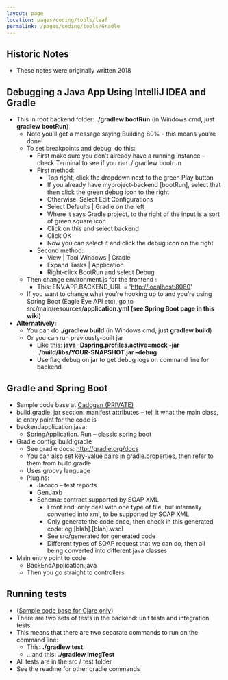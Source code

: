 ```yaml
---
layout: page
location: pages/coding/tools/leaf
permalink: /pages/coding/tools/Gradle
---
```

## Historic Notes

  - These notes were originally written 2018

## Debugging a Java App Using IntelliJ IDEA and Gradle

  - This in root backend folder: **./gradlew bootRun** (in Windows cmd,
    just **gradlew bootRun**)
      - Note you’ll get a message saying Building 80% - this means
        you’re done\!
      - To set breakpoints and debug, do this:
          - First make sure you don’t already have a running instance –
            check Terminal to see if you ran ./ gradlew bootrun
          - First method:
              - Top right, click the dropdown next to the green Play
                button
              - If you already have myproject-backend \[bootRun\], select that
                then click the green debug icon to the right
              - Otherwise: Select Edit Configurations
              - Select Defaults | Gradle on the left
              - Where it says Gradle project, to the right of the input
                is a sort of green square icon
              - Click on this and select backend
              - Click OK
              - Now you can select it and click the debug icon on the
                right
          - Second method:
              - View | Tool Windows | Gradle
              - Expand Tasks | Application
              - Right-click BootRun and select Debug
      - Then change environment.js for the frontend :
          - This: ENV.APP.BACKEND\_URL =
            '[<span class="underline">http://localhost:8080</span>](http://localhost:8080)'
      - If you want to change what you’re hooking up to and you’re using
        Spring Boot (Eagle Eye API etc), go to
        src/main/resources/**application.yml (see Spring Boot page in
        this wiki)**
  - **Alternatively:**
      - You can do **./gradlew build** (in Windows cmd, just **gradlew
        build**)
      - Or you can run previously-built jar
          - Like this: **java -Dspring.profiles.active=mock -jar
            ./build/libs/YOUR-SNAPSHOT.jar –debug**
          - Use flag debug on jar to get debug logs on command line for
            backend

## Gradle and Spring Boot 

  - Sample code base at [Cadogan
    (PRIVATE)](https://github.com/claresudbery/Cadogan)
  - build.gradle: jar section: manifest attributes – tell it what the
    main class, ie entry point for the code is
  - backendapplication.java:
      - SpringApplication. Run – classic spring boot
  - Gradle config: build.gradle
      - See gradle docs:
        [<span class="underline">http://gradle.org/docs</span>](http://gradle.org/docs)
      - You can also set key-value pairs in gradle.properties, then
        refer to them from build.gradle
      - Uses groovy language
      - Plugins:
          - Jacoco – test reports
          - GenJaxb
          - Schema: contract supported by SOAP XML
              - Front end: only deal with one type of file, but
                internally converted into xml, to be supported by SOAP
                XML
              - Only generate the code once, then check in this
                generated code: eg \[blah\].\[blah\].wsdl
              - See src/generated for generated code
              - Different types of SOAP request that we can do, then all
                being converted into different java classes
  - Main entry point to code
      - BackEndApplication.java
      - Then you go straight to controllers  

## Running tests

  - ([Sample code base for Clare
    only](https://github.com/claresudbery/Cadogan))
  - There are two sets of tests in the backend: unit tests and
    integration tests.
  - This means that there are two separate commands to run on the
    command line:
      - This: **./gradlew test**
      - …and this: **./gradlew integTest**
  - All tests are in the src / test folder
  - See the readme for other gradle commands
